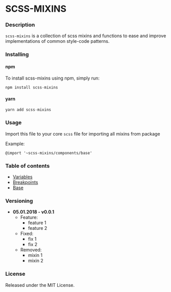 # SCSS-MIXINS

### Description
`scss-mixins` is a collection of scss mixins and functions to ease and improve implementations of common style-code patterns.

### Installing
#### npm
To install scss-mixins using npm, simply run:
```javascript
npm install scss-mixins
```
#### yarn 
```javascript
yarn add scss-mixins
```

### Usage
Import this file to your core `scss` file for importing all mixins from package

Example:
```
@import '~scss-mixins/components/base'
```

### Table of contents

- [Variables](./docs/variables.md)
- [Breakpoints](./docs/breakpoints.md)
- [Base](./docs/breakpoints.md)


### Versioning

- **05.01.2018 - v0.0.1**
    - Feature:
        - feature 1
        - feature 2
    - Fixed: 
        - fix 1
        - fix 2   
    - Removed:
        - mixin 1    
        - mixin 2    
### License
Released under the MIT License.